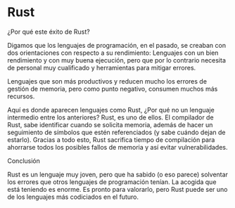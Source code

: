 # Rust

¿Por qué este éxito de Rust?

Digamos que los lenguajes de programación, en el pasado, se creaban con dos orientaciones con respecto a su rendimiento:
Lenguajes con un bien rendimiento y con muy buena ejecución, pero que por lo contrario necesita de personal muy cualificado y herramientas para mitigar errores.

Lenguajes que son más productivos y reducen mucho los errores de gestión de memoria, pero como punto negativo, consumen muchos más recursos.

Aquí es donde aparecen lenguajes como Rust, ¿Por qué no un lenguaje intermedio entre los anteriores? Rust, es uno de ellos. El compilador de Rust, sabe identificar cuando se solicita memoria, además de hacer un seguimiento de símbolos que estén referenciados (y sabe cuándo dejan de estarlo). Gracias a todo esto, Rust sacrifica tiempo de compilación para ahorrarse todos los posibles fallos de memoria y así evitar vulnerabilidades. 

Conclusión

Rust es un lenguaje muy joven, pero que ha sabido (o eso parece) solventar los errores que otros lenguajes de programación tenían. La acogida que está teniendo es enorme. Es pronto para valorarlo, pero Rust puede ser uno de los lenguajes más codiciados en el futuro.